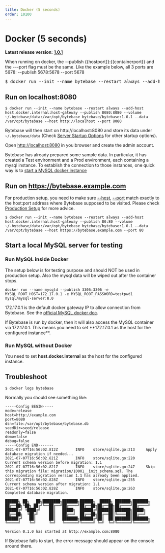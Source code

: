 ```yaml
---
title: Docker (5 seconds)
order: 10100
---
```


# Docker (5 seconds)

**Latest release version:** [**1.0.1**](https://github.com/bytebase/bytebase/releases/tag/v1.0.1)

<hint-block type="info">
When running on docker, the  --publish {{hostport}}:{{containerport}}  and the ---port flag must be the same. Like the example below, all 3 ports are 5678: --publish 5678:5678 --port 5678

<pre>$ docker run --init --name bytebase --restart always --add-host host.docker.internal:host-gateway --publish 5678:5678 --volume ~/.bytebase/data:/var/opt/bytebase bytebase/bytebase:1.0.1 --data /var/opt/bytebase --host http://localhost --port 5678</pre>

</hint-block>

## Run on localhost:8080

`$ docker run --init --name bytebase --restart always --add-host host.docker.internal:host-gateway --publish 8080:8080 --volume ~/.bytebase/data:/var/opt/bytebase bytebase/bytebase:1.0.1 --data /var/opt/bytebase --host http://localhost --port 8080`

Bytebase will then start on http://localhost:8080 and store its data under `~/.bytebase/data` (Check [Server Startup Options](../reference/command-line.md) for other startup options).

Open [http://localhost:8080](http://localhost:8080) in you browser and create the admin account. &#x20;

<hint-block type="info">
Bytebase has already prepared some sample data. In particular, it has created a Test environment and a Prod environment, each containing a mysql instance. To establish the connection to those instances, one quick way is to <a href="#start-a-local-mysql-server-for-testing">start a MySQL docker instance</a>

</hint-block>

## Run on https://bytebase.example.com

<hint-block type="info">
For production setup, you need to make sure <a href="/docs/reference/command-line#host-less-than-less-than-string-greater-than-greater-than">--host</a>, <a href="/docs/reference/command-line#port-less-than-less-than-number-greater-than-greater-than">--port</a> match exactly to the host:port address where Bytebase supposed to be visited. Please check <a href="/docs/operating/production-setup">Production Setup</a> for more advice.

</hint-block>

`$ docker run --init --name bytebase --restart always --add-host host.docker.internal:host-gateway --publish 80:80 --volume ~/.bytebase/data:/var/opt/bytebase bytebase/bytebase:1.0.1 --data /var/opt/bytebase --host https://bytebase.example.com --port 80`

## Start a local MySQL server for testing

### Run MySQL inside Docker

<hint-block type="warning">
The setup below is for testing purpose and should NOT be used in production setup. Also the mysql data will be wiped out after the container stops.

</hint-block>

```
docker run --name mysqld --publish 3306:3306 -e MYSQL_ROOT_HOST=172.17.0.1 -e MYSQL_ROOT_PASSWORD=testpwd1 mysql/mysql-server:8.0
```

172.17.0.1 is the default docker gateway IP to allow connection from Bytebase. See the [official MySQL docker doc](https://dev.mysql.com/doc/mysql-installation-excerpt/8.0/en/docker-mysql-more-topics.html#docker_var_mysql-root-host).

<hint-block type="info">
If Bytebase is run by docker, then it will also access the MySQL container via 172.17.0.1. This means you need to set **172.17.0.1 as the host for the configured instance**.

</hint-block>

### Run MySQL without Docker

You need to set **host.docker.internal** as the host for the configured instance.

## Troubleshoot

`$ docker logs bytebase`

Normally you should see something like:

```
-----Config BEGIN-----
mode=release
host=http://example.com
port=8080
dsn=file:/var/opt/bytebase/bytebase.db
seedDir=seed/release
readonly=false
demo=false
debug=false
-----Config END-------
2021-07-07T16:56:02.812Z        INFO    store/sqlite.go:213     Apply database migration if needed...
2021-07-07T16:56:02.821Z        INFO    store/sqlite.go:220     Current schema version before migration: 1.1
2021-07-07T16:56:02.821Z        INFO    store/sqlite.go:247     Skip this migration file: migration/10001__init_schema.sql. The corresponding migration version 1.1 has already been applied.
2021-07-07T16:56:02.828Z        INFO    store/sqlite.go:255     Current schema version after migration: 1.1
2021-07-07T16:56:02.828Z        INFO    store/sqlite.go:263     Completed database migration.

██████╗ ██╗   ██╗████████╗███████╗██████╗  █████╗ ███████╗███████╗
██╔══██╗╚██╗ ██╔╝╚══██╔══╝██╔════╝██╔══██╗██╔══██╗██╔════╝██╔════╝
██████╔╝ ╚████╔╝    ██║   █████╗  ██████╔╝███████║███████╗█████╗
██╔══██╗  ╚██╔╝     ██║   ██╔══╝  ██╔══██╗██╔══██║╚════██║██╔══╝
██████╔╝   ██║      ██║   ███████╗██████╔╝██║  ██║███████║███████╗
╚═════╝    ╚═╝      ╚═╝   ╚══════╝╚═════╝ ╚═╝  ╚═╝╚══════╝╚══════╝

Version 0.1.0 has started at http://example.com:8080
```

If Bytebase fails to start, the error message should appear on the console around there.
